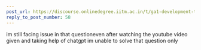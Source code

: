 ```yaml
---
post_url: https://discourse.onlinedegree.iitm.ac.in/t/ga1-development-tools-discussion-thread-tds-jan-2025/161083/59
reply_to_post_number: 58
---
```

im still facing issue in that questioneven after watching the youtube video given and taking help of chatgpt im unable to solve that question only